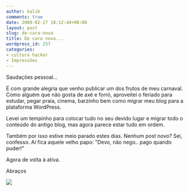 ```yaml
---
author: kalib
comments: true
date: 2009-02-27 18:12:44+00:00
layout: post
slug: de-cara-nova
title: De cara nova...
wordpress_id: 257
categories:
- cultura hacker
- Impressões
---
```


Saudações pessoal...




É com grande alegria que venho publicar um dos frutos de meu carnaval. Como alguém que não gosta de axé e forró, aproveitei o feriado para estudar, pegar praia, cinema, barzinho bem como migrar meu blog para a plataforma WordPress.




Levei um tempinho para colocar tudo no seu devido lugar e migrar todo o conteúdo do antigo blog, mas agora parece estar tudo em ordem.




Também por isso estive meio parado estes dias. Nenhum post novo? Sei, confesso. Aí fica aquele velho papo: "Devo, não nego.. pago quando puder!"




Agora de volta à ativa.




Abraços




![](http://img376.imageshack.us/img376/8000/userbar635980sd7.gif)  


